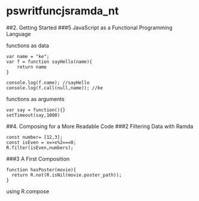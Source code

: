 # pswritfuncjsramda_nt

##2. Getting Started
###5 JavaScript as a Functional Programming Language

functions as data
```
var name = "ke";
var f = function sayHello(name){
	return name
}

console.log(f.name); //sayHello
console.log(f.call(null,name)); //ke
```
functions as arguments
```
var say = function(){}
setTimeout(say,1000)
```

##4. Composing for a More Readable Code
###2 Filtering Data with Ramda
```
const number= [12,3];
const isEven = x=>x%2===0;
R.filter(isEven,numbers);
```
###3 A First Composition
```
function hasPoster(movie){
  return R.not(R.isNil(movie.poster_path));
}
```
using R.compose
```

```
